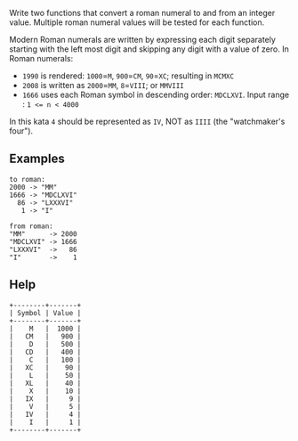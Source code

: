Write two functions that convert a roman numeral to and from an integer value. Multiple roman numeral values will be tested for each function.

Modern Roman numerals are written by expressing each digit separately starting with the left most digit and skipping any digit with a value of zero. In Roman numerals:

- `1990` is rendered: `1000`=`M`, `900`=`CM`, `90`=`XC`; resulting in `MCMXC`
- `2008` is written as `2000`=`MM`, `8`=`VIII`; or `MMVIII`
- `1666` uses each Roman symbol in descending order: `MDCLXVI`.
Input range : `1 <= n < 4000`

In this kata `4` should be represented as `IV`, NOT as `IIII` (the "watchmaker's four").

## Examples
```
to roman:
2000 -> "MM"
1666 -> "MDCLXVI"
  86 -> "LXXXVI"
   1 -> "I"

from roman:
"MM"      -> 2000
"MDCLXVI" -> 1666
"LXXXVI"  ->   86
"I"       ->    1
```
## Help
```
+--------+-------+
| Symbol | Value |
+--------+-------+
|    M   |  1000 |
|   CM   |   900 |
|    D   |   500 |
|   CD   |   400 |
|    C   |   100 |
|   XC   |    90 |
|    L   |    50 |
|   XL   |    40 |
|    X   |    10 |
|   IX   |     9 |
|    V   |     5 |
|   IV   |     4 |
|    I   |     1 |
+--------+-------+
```
